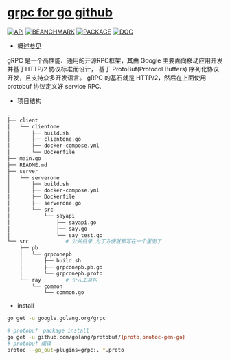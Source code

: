 # [grpc for go github](https://github.com/grpc/grpc-go)

[![API](#)](#)
[![BEANCHMARK](#)](#)
[![PACKAGE](#)](#)
[![DOC](#)](#)

* 概述[参见](https://www.jianshu.com/p/d27ac8039fff)

gRPC 是一个高性能、通用的开源RPC框架，其由 Google 主要面向移动应用开发并基于HTTP/2 协议标准而设计，
基于 ProtoBuf(Protocol Buffers) 序列化协议开发，且支持众多开发语言。
gRPC 的基石就是 HTTP/2，然后在上面使用 protobuf 协议定义好 service RPC.


* 项目结构

```bash
.
├── client
│   └── clientone
│       ├── build.sh
│       ├── clientone.go
│       ├── docker-compose.yml
│       └── Dockerfile
├── main.go
├── README.md
├── server
│   └── serverone
│       ├── build.sh
│       ├── docker-compose.yml
│       ├── Dockerfile
│       ├── serverone.go
│       └── src
│           └── sayapi
│               ├── sayapi.go
│               ├── say.go
│               └── say_test.go
└── src            # 公共目录,为了方便就都写在一个里面了
    ├── pb         
    │   └── grpconepb
    │       ├── build.sh
    │       ├── grpconepb.pb.go
    │       └── grpconepb.proto
    └── ray        # 个人工具包
        └── common
            └── common.go


```


* install

```bash
go get -u google.golang.org/grpc

# protobuf　package install　 
go get -u github.com/golang/protobuf/{proto,protoc-gen-go}
# protobuf 编译
protoc --go_out=plugins=grpc:. *.proto
``` 






